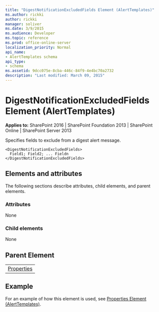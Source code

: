 ```yaml
---
title: "DigestNotificationExcludedFields Element (AlertTemplates)"
ms.author: rickki
author: rickki
manager: soliver
ms.date: 3/9/2015
ms.audience: Developer
ms.topic: reference
ms.prod: office-online-server
localization_priority: Normal
api_name:
- AlertTemplates schema
api_type:
- schema
ms.assetid: 9dcc075e-8cba-446c-84f9-4e4bc70a2732
description: "Last modified: March 09, 2015"
---
```


# DigestNotificationExcludedFields Element (AlertTemplates)

 
  
 **Applies to:** SharePoint 2016 | SharePoint Foundation 2013 | SharePoint Online | SharePoint Server 2013
  
Specifies fields to exclude from a digest alert message.
  
```
<DigestNotificationExcludedFields>
  Field1; Field2; ... Fieldn
</DigestNotificationExcludedFields>
```

## Elements and attributes

The following sections describe attributes, child elements, and parent elements.

### Attributes

None
  
### Child elements

None
  
## Parent Element

||
|:-----|
|[Properties](properties-element-alerttemplates.md)|
   
## Example

For an example of how this element is used, see [Properties Element (AlertTemplates)](properties-element-alerttemplates.md).
  

